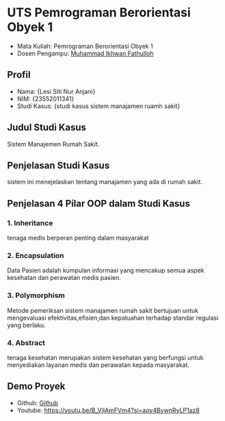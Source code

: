 # UTS Pemrograman Berorientasi Obyek 1
<ul>
  <li>Mata Kuliah: Pemrograman Berorientasi Obyek 1</li>
  <li>Dosen Pengampu: <a href="https://github.com/Muhammad-Ikhwan-Fathulloh">Muhammad Ikhwan Fathulloh</a></li>
</ul>

## Profil
<ul>
  <li>Nama: {Lesi Siti Nur Anjani}</li>
  <li>NIM: {23552011341}</li>
  <li>Studi Kasus: {studi kasus sistem manajamen ruamh sakit}</li>
</ul>

## Judul Studi Kasus
<p> Sistem Manajemen Rumah Sakit.</p>

## Penjelasan Studi Kasus
<p> sistem ini menejelaskan tentang manajamen yang ada di rumah sakit.</p>

## Penjelasan 4 Pilar OOP dalam Studi Kasus

### 1. Inheritance
<p> tenaga medis berperan penting dalam masyarakat </p>

### 2. Encapsulation
<p> Data Pasien adalah kumpulan informasi yang mencakup semua aspek kesehatan dan perawatan medis pasien.</p> 

### 3. Polymorphism
<p> Metode pemeriksan sistem manajamen rumah sakit bertujuan untuk mengevaluasi efektivitas,efisien,dan kepatuahan terhadap standar regulasi yang berlaku.</p>

### 4. Abstract
<p> tenaga kesehatan merupakan sistem kesehatan yang berfungsi untuk menyediakan layanan medis dan perawatan kepada masyarakat.</p>

## Demo Proyek
<ul>
  <li>Github: <a href="https://github.com/LesiSitiNurAnjani/UTS_PBO1_223PB_23552011341">Github</a></li>
  <li>Youtube: <a href="">https://youtu.be/B_VjIAmFVm4?si=aoy4BywnRyLP1az8</a></li>
</ul>
